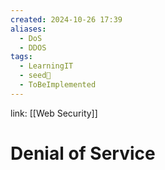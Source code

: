 ```yaml
---
created: 2024-10-26 17:39
aliases:
  - DoS
  - DDOS
tags:
  - LearningIT
  - seed🌱
  - ToBeImplemented
---
```


link: [[Web Security]]

# Denial of Service
